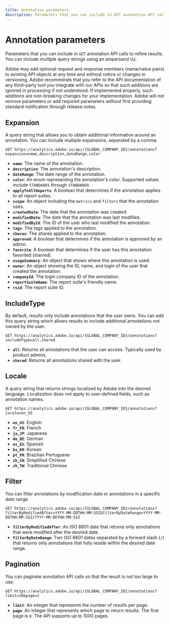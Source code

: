 ```yaml
---
title: Annotation parameters
description: Parameters that you can include in GET annotation API calls.
---
```


# Annotation parameters

Parameters that you can include in `GET` annotation API calls to refine results. You can include multiple query strings using an ampersand (`&`).

<InlineAlert variant="info" slots="text" />

Adobe may add optional request and response members (name/value pairs) to existing API objects at any time and without notice or changes in versioning. Adobe recommends that you refer to the API documentation of any third-party tool you integrate with our APIs so that such additions are ignored in processing if not understood. If implemented properly, such additions are non-breaking changes for your implementation. Adobe will not remove parameters or add required parameters without first providing standard notification through release notes.

## Expansion

A query string that allows you to obtain additional information around an annotation. You can include multiple expansions, separated by a comma.

`GET https://analytics.adobe.io/api/{GLOBAL_COMPANY_ID}/annotations?expansion=name,description,dateRange,color`

* **`name`**: The name of the annotation.
* **`description`**: The annotation's description.
* **`dateRange`**: The date range of the annotation.
* **`color`**: An enum representing the annotation's color. Supported values include `STANDARD1` through `STANDARD9`.
* **`applyToAllReports`**: A boolean that determines if the annotation applies to all report suites.
* **`scope`**: An object including the `metrics` and `filters` that the annotation uses.
* **`createdDate`**: The date that the annotation was created.
* **`modifiedDate`**: The date that the annotation was last modified.
* **`modifiedById`**: The ID of the user who last modified the annotation.
* **`tags`**: The tags applied to the annotation.
* **`shares`**: The shares applied to the annotation.
* **`approved`**: A boolean that determines if the annotation is approved by an admin.
* **`favorite`**: A boolean that determines if the user has this annotation favorited (starred).
* **`usageSummary`**: An object that shows where this annotation is used.
* **`owner`**: An object showing the ID, name, and login of the user that created the annotation.
* **`companyId`**: The login company ID of the annotation.
* **`reportSuiteName`**: The report suite's friendly name.
* **`rsid`**: The report suite ID.

## IncludeType

By default, results only include annotations that the user owns. You can add this query string which allows results to include additional annotations not owned by the user.

`GET https://analytics.adobe.io/api/{GLOBAL_COMPANY_ID}/annotations?includeType=all,shared`

* **`all`**: Returns all annotations that the user can access. Typically used by product admins.
* **`shared`**: Returns all annotations shared with the user.

## Locale

A query string that returns strings localized by Adobe into the desired language. Localization does not apply to user-defined fields, such as annotation names.

`GET https://analytics.adobe.io/api/{GLOBAL_COMPANY_ID}/annotations?locale=en_US`

* **`en_US`**: English
* **`fr_FR`**: French
* **`ja_JP`**: Japanese
* **`de_DE`**: German
* **`es_ES`**: Spanish
* **`ko_KR`**: Korean
* **`pt_PR`**: Brazilian Portuguese
* **`zh_CN`**: Simplified Chinese
* **`zh_TW`**: Traditional Chinese

## Filter

You can filter annotations by modification date or annotations in a specific date range.

`GET https://analytics.adobe.io/api/{GLOBAL_COMPANY_ID}/annotations?filterByModifiedAfter=YYYY-MM-DDTHH:MM:SSZ&filterByDateRange=YYYY-MM-DDTHH:MM:SSZ/YYYY-MM-DDTHH:MM:SSZ`

* **`filterByModifiedAfter`**: An ISO 8601 date that returns only annotations that were modified after the desired date.
* **`filterByDateRange`**: Two ISO 8601 dates separated by a forward slash (`/`) that returns only annotations that fully reside within the desired date range.

## Pagination

You can paginate annotation API calls so that the result is not too large to use.

`GET https://analytics.adobe.io/api/{GLOBAL_COMPANY_ID}/annotations?limit=10&page=2`

* **`limit`**: An integer that represents the number of results per page.
* **`page`**: An integer that represents which page to return results. The first page is `0`. The API supports up to 1000 pages.
